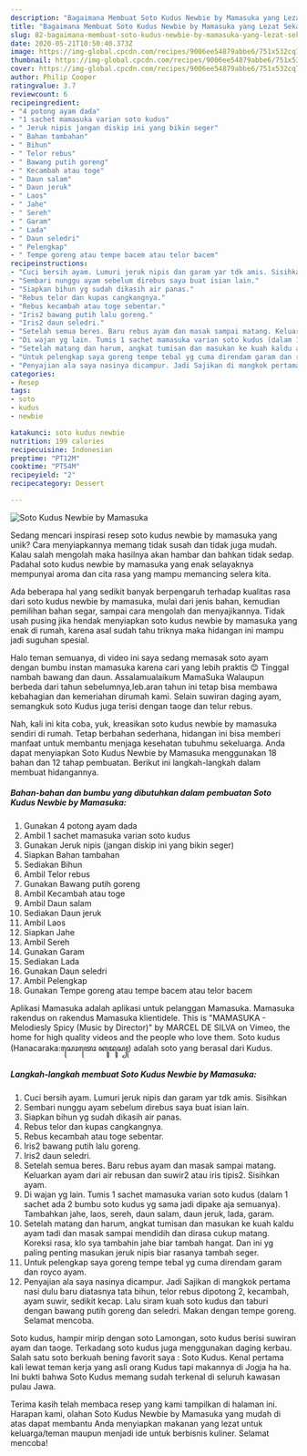 ```yaml
---
description: "Bagaimana Membuat Soto Kudus Newbie by Mamasuka yang Lezat Sekali"
title: "Bagaimana Membuat Soto Kudus Newbie by Mamasuka yang Lezat Sekali"
slug: 82-bagaimana-membuat-soto-kudus-newbie-by-mamasuka-yang-lezat-sekali
date: 2020-05-21T10:50:40.373Z
image: https://img-global.cpcdn.com/recipes/9006ee54879abbe6/751x532cq70/soto-kudus-newbie-by-mamasuka-foto-resep-utama.jpg
thumbnail: https://img-global.cpcdn.com/recipes/9006ee54879abbe6/751x532cq70/soto-kudus-newbie-by-mamasuka-foto-resep-utama.jpg
cover: https://img-global.cpcdn.com/recipes/9006ee54879abbe6/751x532cq70/soto-kudus-newbie-by-mamasuka-foto-resep-utama.jpg
author: Philip Cooper
ratingvalue: 3.7
reviewcount: 6
recipeingredient:
- "4 potong ayam dada"
- "1 sachet mamasuka varian soto kudus"
- " Jeruk nipis jangan diskip ini yang bikin seger"
- " Bahan tambahan"
- " Bihun"
- " Telor rebus"
- " Bawang putih goreng"
- " Kecambah atau toge"
- " Daun salam"
- " Daun jeruk"
- " Laos"
- " Jahe"
- " Sereh"
- " Garam"
- " Lada"
- " Daun seledri"
- " Pelengkap"
- " Tempe goreng atau tempe bacem atau telor bacem"
recipeinstructions:
- "Cuci bersih ayam. Lumuri jeruk nipis dan garam yar tdk amis. Sisihkan"
- "Sembari nunggu ayam sebelum direbus saya buat isian lain."
- "Siapkan bihun yg sudah dikasih air panas."
- "Rebus telor dan kupas cangkangnya."
- "Rebus kecambah atau toge sebentar."
- "Iris2 bawang putih lalu goreng."
- "Iris2 daun seledri."
- "Setelah semua beres. Baru rebus ayam dan masak sampai matang. Keluarkan ayam dari air rebusan dan suwir2 atau iris tipis2. Sisihkan ayam."
- "Di wajan yg lain. Tumis 1 sachet mamasuka varian soto kudus (dalam 1 sachet ada 2 bumbu soto kudus yg sama jadi dipake aja semuanya). Tambahkan jahe, laos, sereh, daun salam, daun jeruk, lada, garam."
- "Setelah matang dan harum, angkat tumisan dan masukan ke kuah kaldu ayam tadi dan masak sampai mendidih dan dirasa cukup matang. Koreksi rasa, klo sya tambahin jahe biar tambah hangat. Dan ini yg paling penting masukan jeruk nipis biar rasanya tambah seger."
- "Untuk pelengkap saya goreng tempe tebal yg cuma direndam garam dan royco ayam."
- "Penyajian ala saya nasinya dicampur. Jadi Sajikan di mangkok pertama nasi dulu baru diatasnya tata bihun, telor rebus dipotong 2, kecambah, ayam suwir, sedikit kecap. Lalu siram kuah soto kudus dan taburi dengan bawang putih goreng dan seledri. Makan dengan tempe goreng. Selamat mencoba."
categories:
- Resep
tags:
- soto
- kudus
- newbie

katakunci: soto kudus newbie 
nutrition: 199 calories
recipecuisine: Indonesian
preptime: "PT12M"
cooktime: "PT54M"
recipeyield: "2"
recipecategory: Dessert

---
```



![Soto Kudus Newbie by Mamasuka](https://img-global.cpcdn.com/recipes/9006ee54879abbe6/751x532cq70/soto-kudus-newbie-by-mamasuka-foto-resep-utama.jpg)

Sedang mencari inspirasi resep soto kudus newbie by mamasuka yang unik? Cara menyiapkannya memang tidak susah dan tidak juga mudah. Kalau salah mengolah maka hasilnya akan hambar dan bahkan tidak sedap. Padahal soto kudus newbie by mamasuka yang enak selayaknya mempunyai aroma dan cita rasa yang mampu memancing selera kita.

Ada beberapa hal yang sedikit banyak berpengaruh terhadap kualitas rasa dari soto kudus newbie by mamasuka, mulai dari jenis bahan, kemudian pemilihan bahan segar, sampai cara mengolah dan menyajikannya. Tidak usah pusing jika hendak menyiapkan soto kudus newbie by mamasuka yang enak di rumah, karena asal sudah tahu triknya maka hidangan ini mampu jadi suguhan spesial.

Halo teman semuanya, di video ini saya sedang memasak soto ayam dengan bumbu instan mamasuka karena cari yang lebih praktis 😊 Tinggal nambah bawang dan daun. Assalamualaikum MamaSuka Walaupun berbeda dari tahun sebelumnya,leb.aran tahun ini tetap bisa membawa kebahagian dan kemeriahan dirumah kami. Selain suwiran daging ayam, semangkuk soto Kudus juga terisi dengan taoge dan telur rebus.


Nah, kali ini kita coba, yuk, kreasikan soto kudus newbie by mamasuka sendiri di rumah. Tetap berbahan sederhana, hidangan ini bisa memberi manfaat untuk membantu menjaga kesehatan tubuhmu sekeluarga. Anda dapat menyiapkan Soto Kudus Newbie by Mamasuka menggunakan 18 bahan dan 12 tahap pembuatan. Berikut ini langkah-langkah dalam membuat hidangannya.

<!--inarticleads1-->

##### Bahan-bahan dan bumbu yang dibutuhkan dalam pembuatan Soto Kudus Newbie by Mamasuka:

1. Gunakan 4 potong ayam dada
1. Ambil 1 sachet mamasuka varian soto kudus
1. Gunakan  Jeruk nipis (jangan diskip ini yang bikin seger)
1. Siapkan  Bahan tambahan
1. Sediakan  Bihun
1. Ambil  Telor rebus
1. Gunakan  Bawang putih goreng
1. Ambil  Kecambah atau toge
1. Ambil  Daun salam
1. Sediakan  Daun jeruk
1. Ambil  Laos
1. Siapkan  Jahe
1. Ambil  Sereh
1. Gunakan  Garam
1. Sediakan  Lada
1. Gunakan  Daun seledri
1. Ambil  Pelengkap
1. Gunakan  Tempe goreng atau tempe bacem atau telor bacem


Aplikasi Mamasuka adalah aplikasi untuk pelanggan Mamasuka. Mamasuka rakendus on rakendus Mamasuka klientidele. This is &#34;MAMASUKA - Melodiesly Spicy (Music by Director)&#34; by MARCEL DE SILVA on Vimeo, the home for high quality videos and the people who love them. Soto kudus (Hanacaraka:ꦱꦺꦴꦠꦺꦴ ꦏꦸꦢꦸꦱ꧀) adalah soto yang berasal dari Kudus. 

<!--inarticleads2-->

##### Langkah-langkah membuat Soto Kudus Newbie by Mamasuka:

1. Cuci bersih ayam. Lumuri jeruk nipis dan garam yar tdk amis. Sisihkan
1. Sembari nunggu ayam sebelum direbus saya buat isian lain.
1. Siapkan bihun yg sudah dikasih air panas.
1. Rebus telor dan kupas cangkangnya.
1. Rebus kecambah atau toge sebentar.
1. Iris2 bawang putih lalu goreng.
1. Iris2 daun seledri.
1. Setelah semua beres. Baru rebus ayam dan masak sampai matang. Keluarkan ayam dari air rebusan dan suwir2 atau iris tipis2. Sisihkan ayam.
1. Di wajan yg lain. Tumis 1 sachet mamasuka varian soto kudus (dalam 1 sachet ada 2 bumbu soto kudus yg sama jadi dipake aja semuanya). Tambahkan jahe, laos, sereh, daun salam, daun jeruk, lada, garam.
1. Setelah matang dan harum, angkat tumisan dan masukan ke kuah kaldu ayam tadi dan masak sampai mendidih dan dirasa cukup matang. Koreksi rasa, klo sya tambahin jahe biar tambah hangat. Dan ini yg paling penting masukan jeruk nipis biar rasanya tambah seger.
1. Untuk pelengkap saya goreng tempe tebal yg cuma direndam garam dan royco ayam.
1. Penyajian ala saya nasinya dicampur. Jadi Sajikan di mangkok pertama nasi dulu baru diatasnya tata bihun, telor rebus dipotong 2, kecambah, ayam suwir, sedikit kecap. Lalu siram kuah soto kudus dan taburi dengan bawang putih goreng dan seledri. Makan dengan tempe goreng. Selamat mencoba.


Soto kudus, hampir mirip dengan soto Lamongan, soto kudus berisi suwiran ayam dan taoge. Terkadang soto kudus juga menggunakan daging kerbau. Salah satu soto berkuah bening favorit saya : Soto Kudus. Kenal pertama kali lewat teman kerja yang asli orang Kudus tapi makannya di Jogja ha ha. Ini bukti bahwa Soto Kudus memang sudah terkenal di seluruh kawasan pulau Jawa. 

Terima kasih telah membaca resep yang kami tampilkan di halaman ini. Harapan kami, olahan Soto Kudus Newbie by Mamasuka yang mudah di atas dapat membantu Anda menyiapkan makanan yang lezat untuk keluarga/teman maupun menjadi ide untuk berbisnis kuliner. Selamat mencoba!
